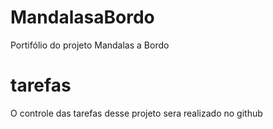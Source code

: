 # MandalasaBordo
Portifólio do projeto Mandalas a Bordo

# tarefas
O controle das tarefas desse projeto sera realizado no github
